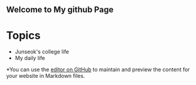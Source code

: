 ## Welcome to My github Page

# Topics
 * Junseok's college life
 * My daily life







*You can use the [editor on GitHub](https://github.com/Junduck15/Junduck15.github.io/edit/master/README.md) to maintain and preview the content for your website in Markdown files.

